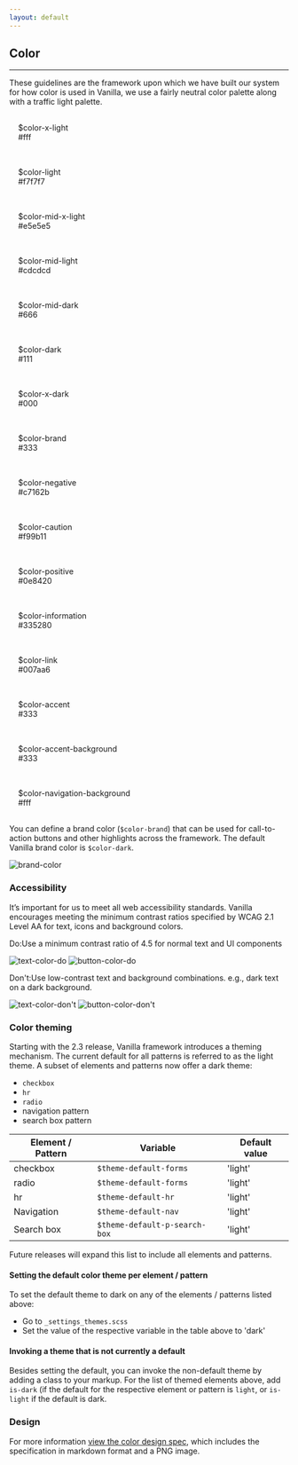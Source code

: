 ```yaml
---
layout: default
---
```


## Color

<hr>

These guidelines are the framework upon which we have built our system for how color is used in Vanilla, we use a fairly neutral color palette along with a traffic light palette.

<div class="p-strip is-shallow">
  <div class="row">
    <div class="col-3 p-card u-no-padding">
      <div class="p-strip is-shallow is-bordered" style="background-color: #fff"></div>
      <p class="p-card__content u-no-margin" style="padding: 1rem">
        $color-x-light<br><span class="p-muted-heading">#fff</span>
      </p>
    </div>
    <div class="col-3 p-card u-no-padding">
      <div class="p-strip is-shallow is-bordered" style="background-color: #f7f7f7"></div>
      <p class="p-card__content u-no-margin" style="padding: 1rem">
        $color-light<br><span class="p-muted-heading">#f7f7f7</span>
      </p>
    </div>
    <div class="col-3 p-card u-no-padding">
      <div class="p-strip is-shallow is-bordered" style="background-color: #e5e5e5"></div>
      <p class="p-card__content u-no-margin" style="padding: 1rem">
        $color-mid-x-light<br><span class="p-muted-heading">#e5e5e5</span>
      </p>
    </div>
    <div class="col-3 p-card u-no-padding">
      <div class="p-strip is-shallow is-bordered" style="background-color: #cdcdcd"></div>
      <p class="p-card__content u-no-margin" style="padding: 1rem">
        $color-mid-light<br><span class="p-muted-heading">#cdcdcd</span>
      </p>
    </div>
  </div>
  <div class="row">
    <div class="col-3 p-card u-no-padding">
      <div class="p-strip is-shallow is-bordered" style="background-color: #666"></div>
      <p class="p-card__content u-no-margin" style="padding: 1rem">
        $color-mid-dark<br><span class="p-muted-heading">#666</span>
      </p>
    </div>
    <div class="col-3 p-card u-no-padding">
      <div class="p-strip is-shallow is-bordered" style="background-color: #111"></div>
      <p class="p-card__content u-no-margin" style="padding: 1rem">
        $color-dark<br><span class="p-muted-heading">#111</span>
      </p>
    </div>
    <div class="col-3 p-card u-no-padding">
      <div class="p-strip is-shallow is-bordered" style="background-color: #000"></div>
      <p class="p-card__content u-no-margin" style="padding: 1rem">
        $color-x-dark<br><span class="p-muted-heading">#000</span>
      </p>
    </div>
    <div class="col-3 p-card u-no-padding">
      <div class="p-strip is-shallow is-bordered" style="background-color: #333"></div>
      <p class="p-card__content u-no-margin" style="padding: 1rem">
        $color-brand<br><span class="p-muted-heading">#333</span>
      </p>
    </div>
  </div>
  <div class="row">
    <div class="col-3 p-card u-no-padding">
      <div class="p-strip is-shallow is-bordered" style="background-color: #c7162b"></div>
      <p class="p-card__content u-no-margin" style="padding: 1rem">
        $color-negative<br><span class="p-muted-heading">#c7162b</span>
      </p>
    </div>
    <div class="col-3 p-card u-no-padding">
      <div class="p-strip is-shallow is-bordered" style="background-color: #f99b11"></div>
      <p class="p-card__content u-no-margin" style="padding: 1rem">
        $color-caution<br><span class="p-muted-heading">#f99b11</span>
      </p>
    </div>
    <div class="col-3 p-card u-no-padding">
      <div class="p-strip is-shallow is-bordered" style="background-color: #0e8420"></div>
      <p class="p-card__content u-no-margin" style="padding: 1rem">
        $color-positive<br><span class="p-muted-heading">#0e8420</span>
      </p>
    </div>
    <div class="col-3 p-card u-no-padding">
      <div class="p-strip is-shallow is-bordered" style="background-color: #335280"></div>
      <p class="p-card__content u-no-margin" style="padding: 1rem">
        $color-information<br><span class="p-muted-heading">#335280</span>
      </p>
    </div>
  </div>
  <div class="row">
    <div class="col-3 p-card u-no-padding">
      <div class="p-strip is-shallow is-bordered" style="background-color: #007aa6"></div>
      <p class="p-card__content u-no-margin" style="padding: 1rem">
        $color-link<br><span class="p-muted-heading">#007aa6</span>
      </p>
    </div>
    <div class="col-3 p-card u-no-padding">
      <div class="p-strip is-shallow is-bordered" style="background-color: #333"></div>
      <p class="p-card__content u-no-margin" style="padding: 1rem">
        $color-accent<br><span class="p-muted-heading">#333</span>
      </p>
    </div>
    <div class="col-3 p-card u-no-padding">
      <div class="p-strip is-shallow is-bordered" style="background-color: #333"></div>
      <p class="p-card__content u-no-margin" style="padding: 1rem">
        $color-accent-background<br><span class="p-muted-heading">#333</span>
      </p>
    </div>
    <div class="col-3 p-card u-no-padding">
      <div class="p-strip is-shallow is-bordered" style="background-color: #fff"></div>
      <p class="p-card__content u-no-margin" style="padding: 1rem">
        $color-navigation-background<br><span class="p-muted-heading">#fff</span>
      </p>
    </div>
  </div>
</div>

You can define a brand color (`$color-brand`) that can be used for call-to-action buttons and other highlights across the framework. The default Vanilla brand color is `$color-dark`.

<img class="p-image--bordered" src="https://assets.ubuntu.com/v1/7446a44a-basics-brand-color.png" alt="brand-color">

### Accessibility

It’s important for us to meet all web accessibility standards. Vanilla encourages meeting the minimum contrast ratios specified by WCAG 2.1 Level AA for text, icons and background colors.

<div class="p-strip is-shallow">
  <div class="row">
     <div class="col-6">
       <div class="p-notification--positive">
        <p class="p-notification__response"><span class="p-notification__status">Do:</span>Use a minimum contrast ratio of 4.5 for normal text and UI components</p>
       </div>
       <img class="p-image--bordered" src="https://assets.ubuntu.com/v1/e1183cd5-basics-text-color-do.png" alt="text-color-do">
       <img class="p-image--bordered" src="https://assets.ubuntu.com/v1/92607803-basics-button-color-do.png" alt="button-color-do">
     </div>
    <div class="col-6">
      <div class="p-notification--negative">
        <p class="p-notification__response"><span class="p-notification__status">Don't:</span>Use low-contrast text and background combinations. e.g., dark text on a dark background.</p>
      </div>
      <img class="p-image--bordered" src="https://assets.ubuntu.com/v1/66aa056d-basics-text-color-don%27t.png" alt="text-color-don't">
      <img class="p-image--bordered" src="https://assets.ubuntu.com/v1/0929f834-basics-button-color-don%27t.png" alt="button-color-don't">
    </div>
  </div>
</div>

### Color theming

Starting with the 2.3 release, Vanilla framework introduces a theming mechanism. The current default for all patterns is referred to as the light theme. A subset of elements and patterns now offer a dark theme:

- `checkbox`
- `hr`
- `radio`
- navigation pattern
- search box pattern

| Element / Pattern | Variable                      | Default value |
| ----------------- | ----------------------------- | ------------- |
| checkbox          | `$theme-default-forms`        | 'light'       |
| radio             | `$theme-default-forms`        | 'light'       |
| hr                | `$theme-default-hr`           | 'light'       |
| Navigation        | `$theme-default-nav`          | 'light'       |
| Search box        | `$theme-default-p-search-box` | 'light'       |

Future releases will expand this list to include all elements and patterns.

#### Setting the default color theme per element / pattern

To set the default theme to dark on any of the elements / patterns listed above:

- Go to `_settings_themes.scss`
- Set the value of the respective variable in the table above to 'dark'

#### Invoking a theme that is not currently a default

Besides setting the default, you can invoke the non-default theme by adding a class to your markup. For the list of themed elements above, add `is-dark` (if the default for the respective element or pattern is `light`, or `is-light` if the default is dark.

### Design

For more information [view the color design spec](https://github.com/ubuntudesign/vanilla-design/tree/master/Color), which includes the specification in markdown format and a PNG image.
